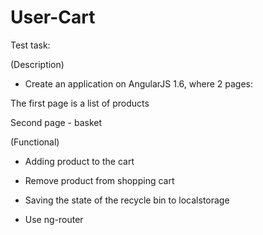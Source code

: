 # User-Cart
Test task:

(Description)

- Create an application on AngularJS 1.6, where 2 pages:

The first page is a list of products

Second page - basket

(Functional)

- Adding product to the cart

- Remove product from shopping cart

- Saving the state of the recycle bin to localstorage

- Use ng-router
